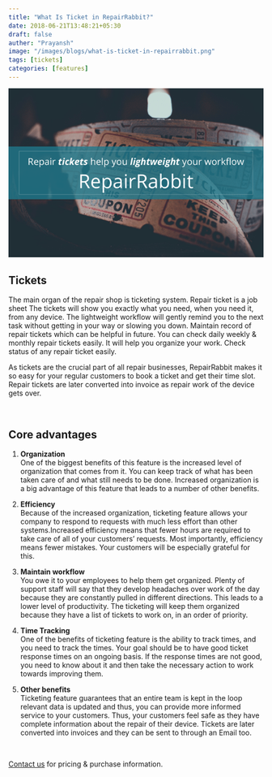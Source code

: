 ```yaml
---
title: "What Is Ticket in RepairRabbit?"
date: 2018-06-21T13:48:21+05:30
draft: false
auther: "Prayansh"
image: "/images/blogs/what-is-ticket-in-repairrabbit.png"
tags: [tickets]
categories: [features]
---
```


<img src="/images/blogs/what-is-ticket-in-repairrabbit.png" alt="what Is ticket in RepairRabbit" />

<br>

## Tickets     
The main organ of the repair shop is ticketing system. Repair ticket is a job sheet  The tickets will show you exactly what you need, when you need it, from any device. The lightweight workflow will gently remind you to the next task without getting in your way or slowing you down. Maintain record of repair tickets which can be helpful in future. You can check daily weekly & monthly repair tickets easily. It will help you organize your work. Check status of any repair ticket easily. 

As tickets are the crucial part of all repair businesses, RepairRabbit makes it so easy for  your regular customers to book a ticket and get their time slot. Repair tickets are later converted into invoice as repair work of the device gets over.

<br>

## Core advantages

1. **Organization**      
One  of the biggest benefits of this feature is the increased level of organization that comes from it. You can keep track of what has been taken care of and what still needs to be done. Increased organization is a big advantage of this feature that leads to a number of other benefits.

2. **Efficiency**  
Because of the increased organization, ticketing feature allows your company to respond to requests with much less effort than other systems.Increased efficiency means that fewer hours are required to take care of all of your customers’ requests. Most importantly, efficiency means fewer mistakes. Your customers will be especially grateful for this.

3. **Maintain workflow**    
You owe it to your employees to help them get organized. Plenty of support staff will say that they develop headaches over work of the day because they are constantly pulled in different directions. This leads to a lower level of productivity. The ticketing will keep them organized because they have a list of tickets to work on, in an order of priority. 

4. **Time Tracking**    
One of the benefits of ticketing feature is the ability to track times, and you need to track the times. Your goal should be to have good ticket response times on an ongoing basis. If the response times are not good, you need to know about it and then take the necessary action to work towards improving them. 
 
 

5. **Other benefits**     
Ticketing feature guarantees that an entire team is kept in the loop relevant data is updated and thus, you can provide more informed service to your customers. Thus, your customers feel safe as they have complete information about the repair of their device. Tickets are later converted into invoices and they can be sent to through an Email too.

<br>


<a href="mailto:contact@repairrabbit.co?subject=Query of RepairRabbit" target="_blank">Contact us</a> for pricing & purchase information.

<br>
